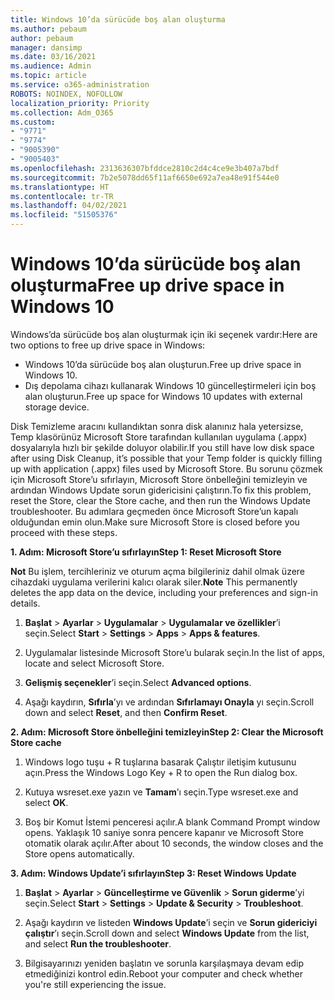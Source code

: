 ```yaml
---
title: Windows 10’da sürücüde boş alan oluşturma
ms.author: pebaum
author: pebaum
manager: dansimp
ms.date: 03/16/2021
ms.audience: Admin
ms.topic: article
ms.service: o365-administration
ROBOTS: NOINDEX, NOFOLLOW
localization_priority: Priority
ms.collection: Adm_O365
ms.custom:
- "9771"
- "9774"
- "9005390"
- "9005403"
ms.openlocfilehash: 2313636307bfddce2810c2d4c4ce9e3b407a7bdf
ms.sourcegitcommit: 7b2e5078dd65f11af6650e692a7ea48e91f544e0
ms.translationtype: HT
ms.contentlocale: tr-TR
ms.lasthandoff: 04/02/2021
ms.locfileid: "51505376"
---
```

# <a name="free-up-drive-space-in-windows-10"></a><span data-ttu-id="fd87a-102">Windows 10’da sürücüde boş alan oluşturma</span><span class="sxs-lookup"><span data-stu-id="fd87a-102">Free up drive space in Windows 10</span></span>

<span data-ttu-id="fd87a-103">Windows’da sürücüde boş alan oluşturmak için iki seçenek vardır:</span><span class="sxs-lookup"><span data-stu-id="fd87a-103">Here are two options to free up drive space in Windows:</span></span>

- <span data-ttu-id="fd87a-104">Windows 10’da sürücüde boş alan oluşturun.</span><span class="sxs-lookup"><span data-stu-id="fd87a-104">Free up drive space in Windows 10.</span></span>
- <span data-ttu-id="fd87a-105">Dış depolama cihazı kullanarak Windows 10 güncelleştirmeleri için boş alan oluşturun.</span><span class="sxs-lookup"><span data-stu-id="fd87a-105">Free up space for Windows 10 updates with external storage device.</span></span>

<span data-ttu-id="fd87a-106">Disk Temizleme aracını kullandıktan sonra disk alanınız hala yetersizse, Temp klasörünüz Microsoft Store tarafından kullanılan uygulama (.appx) dosyalarıyla hızlı bir şekilde doluyor olabilir.</span><span class="sxs-lookup"><span data-stu-id="fd87a-106">If you still have low disk space after using Disk Cleanup, it’s possible that your Temp folder is quickly filling up with application (.appx) files used by Microsoft Store.</span></span> <span data-ttu-id="fd87a-107">Bu sorunu çözmek için Microsoft Store’u sıfırlayın, Microsoft Store önbelleğini temizleyin ve ardından Windows Update sorun gidericisini çalıştırın.</span><span class="sxs-lookup"><span data-stu-id="fd87a-107">To fix this problem, reset the Store, clear the Store cache, and then run the Windows Update troubleshooter.</span></span> <span data-ttu-id="fd87a-108">Bu adımlara geçmeden önce Microsoft Store’un kapalı olduğundan emin olun.</span><span class="sxs-lookup"><span data-stu-id="fd87a-108">Make sure Microsoft Store is closed before you proceed with these steps.</span></span>

<span data-ttu-id="fd87a-109">**1. Adım: Microsoft Store’u sıfırlayın**</span><span class="sxs-lookup"><span data-stu-id="fd87a-109">**Step 1: Reset Microsoft Store**</span></span>

<span data-ttu-id="fd87a-110">**Not** Bu işlem, tercihleriniz ve oturum açma bilgileriniz dahil olmak üzere cihazdaki uygulama verilerini kalıcı olarak siler.</span><span class="sxs-lookup"><span data-stu-id="fd87a-110">**Note** This permanently deletes the app data on the device, including your preferences and sign-in details.</span></span>

1. <span data-ttu-id="fd87a-111">**Başlat** > **Ayarlar** > **Uygulamalar** > **Uygulamalar ve özellikler**’i seçin.</span><span class="sxs-lookup"><span data-stu-id="fd87a-111">Select **Start** > **Settings** > **Apps** > **Apps & features**.</span></span>

1. <span data-ttu-id="fd87a-112">Uygulamalar listesinde Microsoft Store’u bularak seçin.</span><span class="sxs-lookup"><span data-stu-id="fd87a-112">In the list of apps, locate and select Microsoft Store.</span></span>

1. <span data-ttu-id="fd87a-113">**Gelişmiş seçenekler**’i seçin.</span><span class="sxs-lookup"><span data-stu-id="fd87a-113">Select **Advanced options**.</span></span>

1. <span data-ttu-id="fd87a-114">Aşağı kaydırın, **Sıfırla**’yı ve ardından **Sıfırlamayı Onayla** yı seçin.</span><span class="sxs-lookup"><span data-stu-id="fd87a-114">Scroll down and select **Reset**, and then **Confirm Reset**.</span></span>

<span data-ttu-id="fd87a-115">**2. Adım: Microsoft Store önbelleğini temizleyin**</span><span class="sxs-lookup"><span data-stu-id="fd87a-115">**Step 2: Clear the Microsoft Store cache**</span></span>

1. <span data-ttu-id="fd87a-116">Windows logo tuşu + R tuşlarına basarak Çalıştır iletişim kutusunu açın.</span><span class="sxs-lookup"><span data-stu-id="fd87a-116">Press the Windows Logo Key + R to open the Run dialog box.</span></span>

1. <span data-ttu-id="fd87a-117">Kutuya wsreset.exe yazın ve **Tamam**’ı seçin.</span><span class="sxs-lookup"><span data-stu-id="fd87a-117">Type wsreset.exe and select **OK**.</span></span>

1. <span data-ttu-id="fd87a-118">Boş bir Komut İstemi penceresi açılır.</span><span class="sxs-lookup"><span data-stu-id="fd87a-118">A blank Command Prompt window opens.</span></span> <span data-ttu-id="fd87a-119">Yaklaşık 10 saniye sonra pencere kapanır ve Microsoft Store otomatik olarak açılır.</span><span class="sxs-lookup"><span data-stu-id="fd87a-119">After about 10 seconds, the window closes and the Store opens automatically.</span></span>

<span data-ttu-id="fd87a-120">**3. Adım: Windows Update’i sıfırlayın**</span><span class="sxs-lookup"><span data-stu-id="fd87a-120">**Step 3: Reset Windows Update**</span></span>

1. <span data-ttu-id="fd87a-121">**Başlat** > **Ayarlar** > **Güncelleştirme ve Güvenlik** > **Sorun giderme**’yi seçin.</span><span class="sxs-lookup"><span data-stu-id="fd87a-121">Select **Start** > **Settings** > **Update & Security** > **Troubleshoot**.</span></span>

1. <span data-ttu-id="fd87a-122">Aşağı kaydırın ve listeden **Windows Update**’i seçin ve **Sorun gidericiyi çalıştır**’ı seçin.</span><span class="sxs-lookup"><span data-stu-id="fd87a-122">Scroll down and select **Windows Update** from the list, and select **Run the troubleshooter**.</span></span>

1. <span data-ttu-id="fd87a-123">Bilgisayarınızı yeniden başlatın ve sorunla karşılaşmaya devam edip etmediğinizi kontrol edin.</span><span class="sxs-lookup"><span data-stu-id="fd87a-123">Reboot your computer and check whether you're still experiencing the issue.</span></span>

